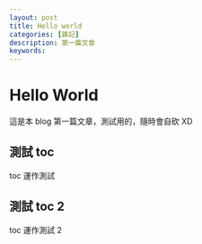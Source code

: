 ```yaml
---
layout: post
title: Hello world
categories: [雜記]
description: 第一篇文章
keywords: 
---
```


# Hello World

這是本 blog 第一篇文章，測試用的，隨時會自砍 XD

## 測試 toc

toc 運作測試

## 測試 toc 2

toc 運作測試 2
<!--stackedit_data:
eyJoaXN0b3J5IjpbMTcyOTQzMjc5MF19
-->